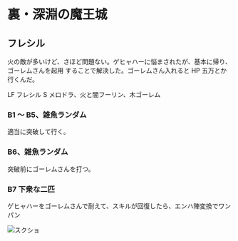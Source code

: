 # 裏・深淵の魔王城 

## フレシル

火の敵が多いけど、さほど問題ない。ゲヒャハーに悩まされたが、基本に帰り、ゴーレムさんを起用
することで解決した。ゴーレムさん入れると HP 五万とか行くんだ。

LF フレシル
S  メロドラ、火と闇フーリン、木ゴーレム

### B1 〜 B5、雑魚ランダム

適当に突破して行く。

### B6、雑魚ランダム

突破前にゴーレムさんを打つ。

### B7 下衆な二匹

ゲヒャハーをゴーレムさんで耐えて、スキルが回復したら、エンハ陣変換でワンパン

![スクショ]( http://i.imgur.com/NeUzbsWl.jpg)

<!-- vim: set tw=90 filetype=markdown : -->

